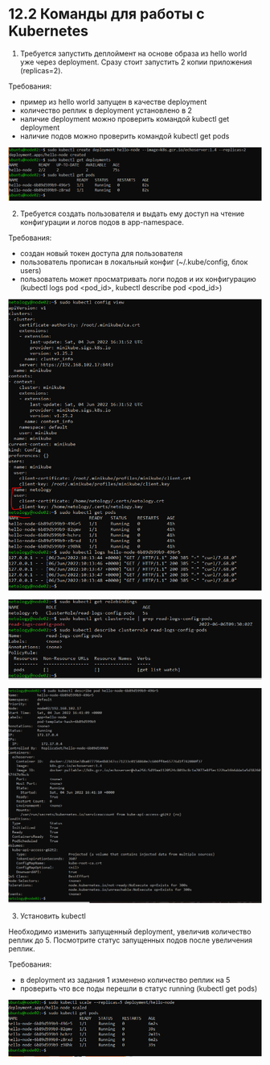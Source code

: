 # 12.2 Команды для работы с Kubernetes


1) Требуется запустить деплоймент на основе образа из hello world уже через deployment. 
Сразу стоит запустить 2 копии приложения (replicas=2).

Требования:

- пример из hello world запущен в качестве deployment
- количество реплик в deployment установлено в 2
- наличие deployment можно проверить командой kubectl get deployment
- наличие подов можно проверить командой kubectl get pods

![deployments and pods](images/12.2_1.PNG)


2) Требуется создать пользователя и выдать ему доступ на чтение конфигурации и логов подов в app-namespace.

Требования:

- создан новый токен доступа для пользователя
- пользователь прописан в локальный конфиг (~/.kube/config, блок users)
- пользователь может просматривать логи подов и их конфигурацию (kubectl logs pod <pod_id>, kubectl describe pod <pod_id>)

![view logs and pods](images/12.2_2.PNG)

![ROLES](images/12.2_2_2.PNG)

![DESCRIBE](images/12.2_2_3.PNG)

3) Установить kubectl


Необходимо изменить запущенный deployment, увеличив количество реплик до 5. Посмотрите статус запущенных подов после увеличения реплик.

Требования:

- в deployment из задания 1 изменено количество реплик на 5
- проверить что все поды перешли в статус running (kubectl get pods)


![5rep](images/12.2_3.PNG)
